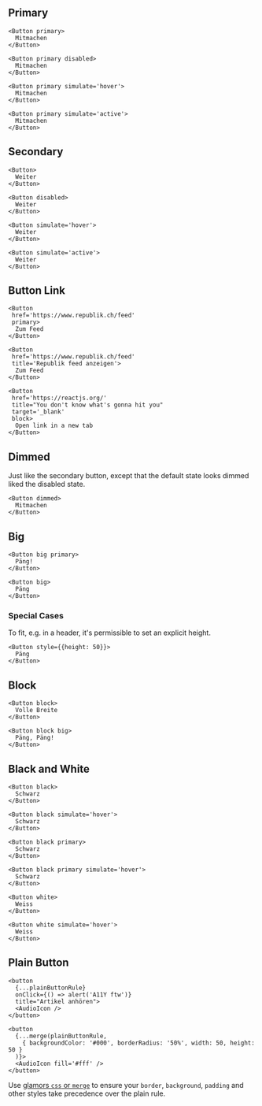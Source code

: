 ##  Primary

```react|span-3
<Button primary>
  Mitmachen
</Button>
```

```react|span-3
<Button primary disabled>
  Mitmachen
</Button>
```

```react|span-3
<Button primary simulate='hover'>
  Mitmachen
</Button>
```

```react|span-3
<Button primary simulate='active'>
  Mitmachen
</Button>
```

## Secondary

```react|span-3
<Button>
  Weiter
</Button>
```

```react|span-3
<Button disabled>
  Weiter
</Button>
```

```react|span-3
<Button simulate='hover'>
  Weiter
</Button>
```

```react|span-3
<Button simulate='active'>
  Weiter
</Button>
```

## Button Link

```react|span-3
<Button 
 href='https://www.republik.ch/feed' 
 primary>
  Zum Feed
</Button>
```

```react|span-3
<Button 
 href='https://www.republik.ch/feed' 
 title='Republik feed anzeigen'>
  Zum Feed
</Button>
```

```react
<Button 
 href='https://reactjs.org/' 
 title="You don't know what's gonna hit you"
 target='_blank'
 block>
  Open link in a new tab
</Button>
```

##  Dimmed

Just like the secondary button, except that the default state looks dimmed liked the disabled state.

```react|span-3
<Button dimmed>
  Mitmachen
</Button>
```

## Big

```react|span-3
<Button big primary>
  Päng!
</Button>
```

```react|span-3
<Button big>
  Päng
</Button>
```

### Special Cases

To fit, e.g. in a header, it's permissible to set an explicit height.

```react
<Button style={{height: 50}}>
  Päng
</Button>
```

## Block

```react
<Button block>
  Volle Breite
</Button>
```

```react
<Button block big>
  Päng, Päng!
</Button>
```

## Black and White

```react|span-3
<Button black>
  Schwarz
</Button>
```

```react|span-3
<Button black simulate='hover'>
  Schwarz
</Button>
```

```react|span-3
<Button black primary>
  Schwarz
</Button>
```

```react|span-3
<Button black primary simulate='hover'>
  Schwarz
</Button>
```

```react|span-3,dark
<Button white>
  Weiss
</Button>
```

```react|span-3,dark
<Button white simulate='hover'>
  Weiss
</Button>
```

## Plain Button

```react|span-3
<button
  {...plainButtonRule}
  onClick={() => alert('A11Y ftw')}
  title="Artikel anhören">
  <AudioIcon />
</button>
```

```react|span-3
<button
  {...merge(plainButtonRule,
    { backgroundColor: '#000', borderRadius: '50%', width: 50, height: 50 }
  )}>
  <AudioIcon fill='#fff' />
</button>
```

Use [glamors `css` or `merge`](https://github.com/threepointone/glamor/blob/master/docs/howto.md#combined-selectors) to ensure your `border`, `background`, `padding` and other styles take precedence over the plain rule.
